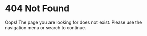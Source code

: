 # 404 Not Found

Oops! The page you are looking for does not exist. Please use the navigation menu or search to continue.